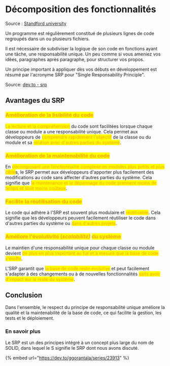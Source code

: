 # Décomposition des fonctionnalités

Source : [Standford university](https://cs.stanford.edu/people/nick/py/python-function.html)

Un programme est régulièrement constitué de plusieurs lignes de code regroupés dans un ou plusieurs fichiers.

Il est nécessaire de subdiviser la logique de son code en fonctions ayant une tâche, une responsabilité unique. Un peu comme si vous ameniez vos idées, paragraphes après paragraphe, pour structurer vos propos.

Un principe important à appliquer dès vos débuts en développement est résumé par l'acronyme SRP pour "Single Responsability Principle".

Source: [dev.to - srp](https://dev.to/ggorantala/solid-single-responsibility-principle-with-examples-h0f)

## Avantages du SRP

### <mark style="color:orange;">Amélioration de la lisibilité du code</mark>

<mark style="color:orange;">La lecture et la compréhension</mark> du code sont facilitées lorsque chaque classe ou module a une responsabilité unique. Cela permet aux développeurs de <mark style="color:orange;">comprendre rapidement l'objectif</mark> de la classe ou du module et sa <mark style="color:orange;">relation avec d'autres parties du système</mark>.&#x20;

### <mark style="color:orange;">Amélioration de la maintenabilité du code</mark>

En <mark style="color:orange;">décomposant une fonctionnalité complexe en modules plus petits et plus ciblé</mark>s, le SRP permet aux développeurs d'apporter plus facilement des modifications au code sans affecter d'autres parties du système. Cela signifie que <mark style="color:orange;">la maintenance et le dépannage du code prennent moins de temps et sont moins coûteux</mark>.&#x20;

### <mark style="color:orange;">Facilite la réutilisation du code</mark>

Le code qui adhère à l'SRP est souvent plus modulaire et <mark style="color:orange;">réutilisable</mark>. Cela signifie que les développeurs peuvent facilement réutiliser le code dans d'autres parties du système ou <mark style="color:orange;">dans d'autres projets</mark>.&#x20;

### <mark style="color:orange;">Améliore l'évolutivité (</mark>_<mark style="color:orange;">scalabilité)</mark>_ <mark style="color:orange;"></mark><mark style="color:orange;">du système</mark>

Le maintien d'une responsabilité unique pour chaque classe ou module devient <mark style="color:orange;">de plus en plus important au fur et à mesure que la base de code s'étoffe</mark>.&#x20;

L'SRP garantit que <mark style="color:orange;">la base de code reste évolutive</mark> et peut facilement s'adapter à des changements ou à de nouvelles fonctionnalités <mark style="color:orange;">sans avoir d'impact sur le reste du système</mark>.

## Conclusion

Dans l'ensemble, le respect du principe de responsabilité unique améliore la qualité et la maintenabilité de la base de code, ce qui facilite la gestion, les tests et le déploiement.

### En savoir plus

Le SRP est un des principes intégré à un concept plus large du nom de SOLID, dans lequel le S signifie le SRP dont nous avons discuté.

{% embed url="https://dev.to/ggorantala/series/23913" %}

